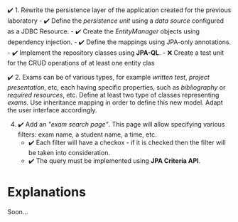 ✔️ 1. Rewrite the persistence layer of the application created for the previous laboratory
	- ✔️ Define the  _persistence unit_  using a  _data source_  configured as a JDBC Resource.
	- ✔️ Create the  _EntityManager_  objects using dependency injection.
	- ✔️ Define the mappings using JPA-only annotations.
	- ✔️ Implement the repository classes using  **JPA-QL**.
	- ❌ Create a test unit for the CRUD operations of at least one entity clas

✔️ 2. Exams can be of various types, for example _written test_, _project presentation_, etc, each having specific properties, such as _bibliography_ or _required resources_, etc. Define at least two type of classes representing _exams_. Use inheritance mapping in order to define this new model. Adapt the user interface accordingly.

4. ✔️ Add an _"exam search page"_. This page will allow specifying various filters: exam name, a student name, a time, etc.
	 -  ✔️ Each filter will have a checkox - if it is checked then the filter will be taken into consideration.
	 -  ✔️ The query must be implemented using  **JPA Criteria API**.


# **Explanations**

Soon...
